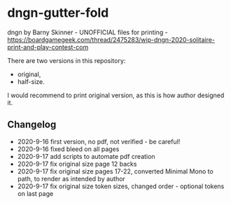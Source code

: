 # dngn-gutter-fold
dngn by Barny Skinner - UNOFFICIAL files for printing - https://boardgamegeek.com/thread/2475283/wip-dngn-2020-solitaire-print-and-play-contest-com


There are two versions in this repository:

 * original,
 * half-size.

 I would recommend to print original version, as this is how author designed it.

## Changelog

* 2020-9-16 first version, no pdf, not verified - be careful!
* 2020-9-16 fixed bleed on all pages
* 2020-9-17 add scripts to automate pdf creation
* 2020-9-17 fix original size page 12 backs
* 2020-9-17 fix original size pages 17-22, converted Minimal Mono to path, to render as intended by author
* 2020-9-17 fix original size token sizes, changed order - optional tokens on last page

